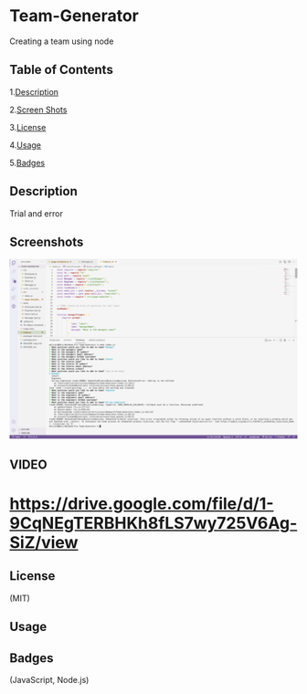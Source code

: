 # Team-Generator
Creating a team using node


## Table of Contents

1.[Description](#Description)

2.[Screen Shots](#Screenshots)

3.[License](#License)

4.[Usage](#Usage)

5.[Badges](#Badges)

## Description
Trial and error

## Screenshots
![team-generator](ss040.png)

## VIDEO
https://drive.google.com/file/d/1-9CqNEgTERBHKh8fLS7wy725V6Ag-SiZ/view
=======

## License
(MIT)

## Usage

## Badges
(JavaScript, Node.js)
